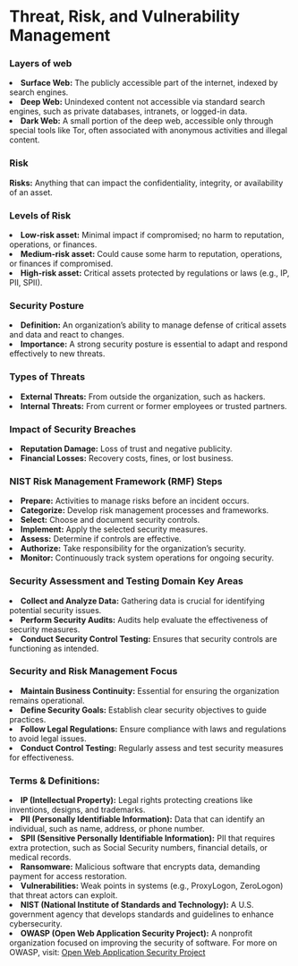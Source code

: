 

<h1>Threat, Risk, and Vulnerability Management</h1>
<h3>Layers of web</h3>
<li><strong>Surface Web:</strong> The publicly accessible part of the internet, indexed by search engines.</li>
<li><strong>Deep Web:</strong> Unindexed content not accessible via standard search engines, such as private databases, intranets, or logged-in data.</li>
<li><strong>Dark Web:</strong> A small portion of the deep web, accessible only through special tools like Tor, often associated with anonymous activities and illegal content.</li>
<h3>Risk</h3>
<p><strong>Risks:</strong> Anything that can impact the confidentiality, integrity, or availability of an asset.</p>
<h3>Levels of Risk</h3>
<li><strong>Low-risk asset:</strong> Minimal impact if compromised; no harm to reputation, operations, or finances.</li>
<li><strong>Medium-risk asset:</strong> Could cause some harm to reputation, operations, or finances if compromised.</li>
<li><strong>High-risk asset:</strong> Critical assets protected by regulations or laws (e.g., IP, PII, SPII).</li>
<h3>Security Posture</h3>
<li><strong>Definition:</strong> An organization’s ability to manage defense of critical assets and data and react to changes.</li>
<li><strong>Importance:</strong> A strong security posture is essential to adapt and respond effectively to new threats.</li>
<h3>Types of Threats</h3>
<li><strong>External Threats:</strong> From outside the organization, such as hackers.</li>
<li><strong>Internal Threats:</strong> From current or former employees or trusted partners.</li>
<h3>Impact of Security Breaches</h3>
<li><strong>Reputation Damage:</strong> Loss of trust and negative publicity.</li>
<li><strong>Financial Losses:</strong> Recovery costs, fines, or lost business.</li>
<h3>NIST Risk Management Framework (RMF) Steps</h3>
<li><strong>Prepare:</strong> Activities to manage risks before an incident occurs.</li>
<li><strong>Categorize:</strong> Develop risk management processes and frameworks.</li>
<li><strong>Select:</strong> Choose and document security controls.</li>
<li><strong>Implement:</strong> Apply the selected security measures.</li>
<li><strong>Assess:</strong> Determine if controls are effective.</li>
<li><strong>Authorize:</strong> Take responsibility for the organization’s security.</li>
<li><strong>Monitor:</strong> Continuously track system operations for ongoing security.</li>
<h3>Security Assessment and Testing Domain Key Areas</h3>
<li><strong>Collect and Analyze Data:</strong> Gathering data is crucial for identifying potential security issues.</li>
<li><strong>Perform Security Audits:</strong> Audits help evaluate the effectiveness of security measures.</li>
<li><strong>Conduct Security Control Testing:</strong> Ensures that security controls are functioning as intended.</li>
<h3>Security and Risk Management Focus</h3>
<li><strong>Maintain Business Continuity:</strong> Essential for ensuring the organization remains operational.</li>
<li><strong>Define Security Goals:</strong> Establish clear security objectives to guide practices.</li>
<li><strong>Follow Legal Regulations:</strong> Ensure compliance with laws and regulations to avoid legal issues.</li>
<li><strong>Conduct Control Testing:</strong> Regularly assess and test security measures for effectiveness.</li>
<h3>Terms & Definitions:</h3>
<li><strong>IP (Intellectual Property):</strong> Legal rights protecting creations like inventions, designs, and trademarks.</li>
<li><strong>PII (Personally Identifiable Information):</strong> Data that can identify an individual, such as name, address, or phone number.</li>
<li><strong>SPII (Sensitive Personally Identifiable Information):</strong> PII that requires extra protection, such as Social Security numbers, financial details, or medical records.</li>
<li><strong>Ransomware:</strong> Malicious software that encrypts data, demanding payment for access restoration.</li>
<li><strong>Vulnerabilities:</strong> Weak points in systems (e.g., ProxyLogon, ZeroLogon) that threat actors can exploit.</li>
<li><strong>NIST (National Institute of Standards and Technology):</strong> A U.S. government agency that develops standards and guidelines to enhance cybersecurity.</li>
<li><strong>OWASP (Open Web Application Security Project):</strong> A nonprofit organization focused on improving the security of software. For more on OWASP, visit: <a href="https://owasp.org">Open Web Application Security Project</a></li>




